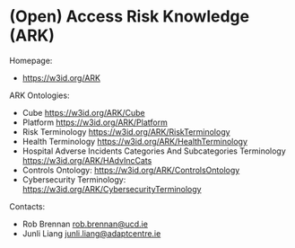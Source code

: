 # (Open) Access Risk Knowledge (ARK)

Homepage:

- https://w3id.org/ARK

ARK Ontologies:

- Cube <https://w3id.org/ARK/Cube>
- Platform <https://w3id.org/ARK/Platform>
- Risk Terminology <https://w3id.org/ARK/RiskTerminology>
- Health Terminology <https://w3id.org/ARK/HealthTerminology>
- Hospital Adverse Incidents Categories And Subcategories Terminology <https://w3id.org/ARK/HAdvIncCats>
- Controls Ontology: <https://w3id.org/ARK/ControlsOntology>
- Cybersecurity Terminology: <https://w3id.org/ARK/CybersecurityTerminology>

Contacts:

- Rob Brennan <rob.brennan@ucd.ie>
- Junli Liang <junli.liang@adaptcentre.ie>
